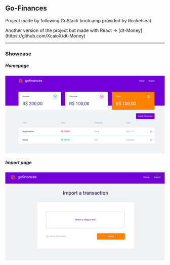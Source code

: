 ## Go-Finances

<p>Project made by following GoStack bootcamp provided by Rocketseat</p>
<p>Another version of the project but made with React -> [dt-Money](https://github.com/XcaioX/dt-Money)</p>

<hr />

### Showcase

##### Homepage
<img align="center" src="./assets/dashboard.png" />

##### Import page
<img align="center" src="./assets/import.png" />
